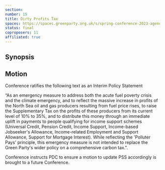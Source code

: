 ```yaml
---
section:
number: 15
title: Dirty Profits Tax
spaces: https://spaces.greenparty.org.uk/s/spring-conference-2023-agenda-forum/?contentId=119396
status: final
coproposers: 11
affiliated: true
---
```

## Synopsis

## Motion
Conference ratifies the following text as an Interim Policy Statement

“As an emergency measure to address both the acute fuel poverty crisis and the climate emergency, and to reflect the massive increase in profits of the North Sea oil and gas producers resulting from fuel price rises, to raise the Supplementary Tax on the profits of these producers from its current level of 10% to 35%, and to distribute this money through an immediate uplift in payments to people qualifying for income support schemes (Universal Credit, Pension Credit, Income Support, Income-based Jobseeker's Allowance, Income-related Employment and Support Allowance, Support for Mortgage Interest). While reflecting the 'Polluter Pays' principle, this emergency measure is not intended to replace the Green Party's wider policy on a comprehensive carbon tax.".

Conference instructs PDC to ensure a motion to update PSS accordingly is brought to a future Conference.
